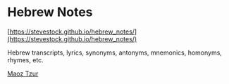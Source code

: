 # Hebrew Notes

[https://stevestock.github.io/hebrew_notes/](https://stevestock.github.io/hebrew_notes/)

Hebrew transcripts, lyrics, synonyms, antonyms, mnemonics, homonyms, rhymes, etc.

[Maoz Tzur](maoz_tzur.md)
